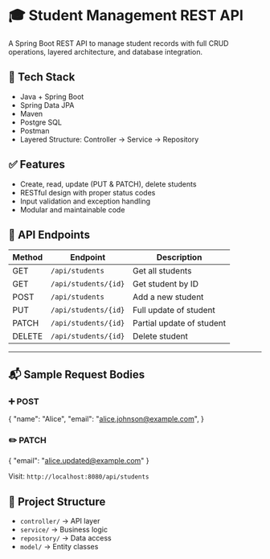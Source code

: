 # 🎓 Student Management REST API

A Spring Boot REST API to manage student records with full CRUD operations, layered architecture, and database integration.



## 🚀 Tech Stack

- Java + Spring Boot  
- Spring Data JPA  
- Maven  
- Postgre SQL 
- Postman  
- Layered Structure: Controller → Service → Repository  



## ✅ Features

- Create, read, update (PUT & PATCH), delete students  
- RESTful design with proper status codes  
- Input validation and exception handling  
- Modular and maintainable code  



## 🔗 API Endpoints

| Method | Endpoint             | Description               |
|--------|----------------------|---------------------------|
| GET    | `/api/students`      | Get all students          |
| GET    | `/api/students/{id}` | Get student by ID         |
| POST   | `/api/students`      | Add a new student         |
| PUT    | `/api/students/{id}` | Full update of student    |
| PATCH  | `/api/students/{id}` | Partial update of student |
| DELETE | `/api/students/{id}` | Delete student            |

---

## 📬 Sample Request Bodies

### ➕ POST

{
  "name": "Alice",
  "email": "alice.johnson@example.com",
}


### ✏️ PATCH

{
  "email": "alice.updated@example.com"
}





Visit: `http://localhost:8080/api/students`



## 📁 Project Structure

- `controller/` → API layer  
- `service/` → Business logic  
- `repository/` → Data access  
- `model/` → Entity classes  



